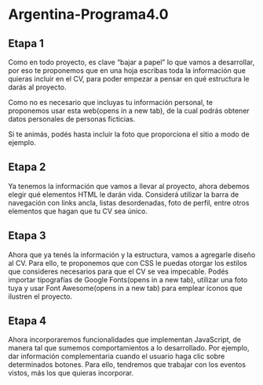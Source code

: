 # Argentina-Programa4.0

## Etapa 1
Como en todo proyecto, es clave “bajar a papel” lo que vamos a desarrollar, por eso te proponemos que en una hoja escribas toda la información que quieras incluir en el CV, para poder empezar a pensar en qué estructura le darás al proyecto. 

Como no es necesario que incluyas tu información personal, te proponemos usar esta web(opens in a new tab), de la cual podrás obtener datos personales de personas ficticias. 

Si te animás, podés hasta incluir la foto que proporciona el sitio a modo de ejemplo.

## Etapa 2
Ya tenemos la información que vamos a llevar al proyecto, ahora debemos elegir qué elementos HTML le darán vida. Considerá utilizar la barra de navegación con links ancla, listas desordenadas, foto de perfil, entre otros elementos que hagan que tu CV sea único.

## Etapa 3
Ahora que ya tenés la información y la estructura, vamos a agregarle diseño al CV. Para ello, te proponemos que con CSS le puedas otorgar los estilos que consideres necesarios para que el CV se vea impecable. Podés importar tipografías de Google Fonts(opens in a new tab), utilizar una foto tuya y usar Font Awesome(opens in a new tab) para emplear íconos que ilustren el proyecto.

## Etapa 4

Ahora incorporaremos funcionalidades que implementan JavaScript, de manera tal que sumemos comportamientos a lo desarrollado. Por ejemplo, dar información complementaria cuando el usuario haga clic sobre determinados botones. Para ello, tendremos que trabajar con los eventos vistos, más los que quieras incorporar.
